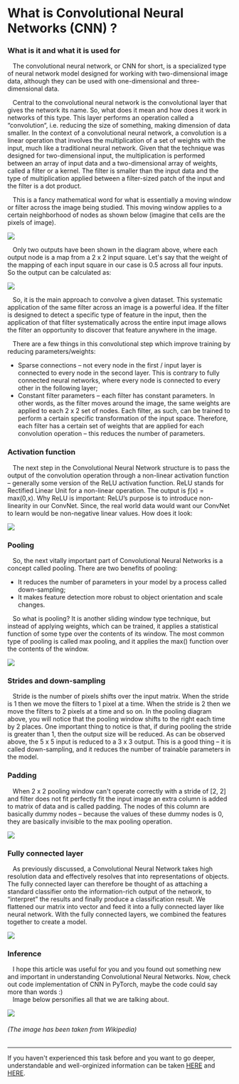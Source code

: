 # What is Convolutional Neural Networks (CNN) ?
### What is it and what it is used for
&nbsp;&nbsp;&nbsp;The convolutional neural network, or CNN for short, is a specialized type of neural network model designed for working with two-dimensional image data, although they can be used with one-dimensional and three-dimensional data.

&nbsp;&nbsp;&nbsp;Central to the convolutional neural network is the convolutional layer that gives the network its name. So, what does it mean and how does it work in networks of this type. This layer performs an operation called a “convolution“, i.e. reducing the size of something, making dimension of data smaller. In the context of a convolutional neural network, a convolution is a linear operation that involves the multiplication of a set of weights with the input, much like a traditional neural network. Given that the technique was designed for two-dimensional input, the multiplication is performed between an array of input data and a two-dimensional array of weights, called a filter or a kernel. The filter is smaller than the input data and the type of multiplication applied between a filter-sized patch of the input and the filter is a dot product.

&nbsp;&nbsp;&nbsp;This is a fancy mathematical word for what is essentially a moving window or filter across the image being studied. This moving window applies to a certain neighborhood of nodes as shown below (imagine that cells are the pixels of image).

![](/res/convolutional-nns-(CNNs)/convolution_schematic.gif)


&nbsp;&nbsp;&nbsp;Only two outputs have been shown in the diagram above, where each output node is a map from a 2 x 2 input square. Let's say that the weight of the mapping of each input square in our case is 0.5 across all four inputs. So the output can be calculated as:

![](/res/convolutional-nns-(CNNs)/calculate_weights.jpg)


&nbsp;&nbsp;&nbsp;So, it is the main approach to convolve a given dataset. This systematic application of the same filter across an image is a powerful idea. If the filter is designed to detect a specific type of feature in the input, then the application of that filter systematically across the entire input image allows the filter an opportunity to discover that feature anywhere in the image.

&nbsp;&nbsp;&nbsp;There are a few things in this convolutional step which improve training by reducing parameters/weights:
* Sparse connections – not every node in the first / input layer is connected to every node in the second layer. This is contrary to fully connected neural networks, where every node is connected to every other in the following layer;
* Constant filter parameters – each filter has constant parameters. In other words, as the filter moves around the image, the same weights are applied to each 2 x 2 set of nodes. Each filter, as such, can be trained to perform a certain specific transformation of the input space. Therefore, each filter has a certain set of weights that are applied for each convolution operation – this reduces the number of parameters.

### Activation function
&nbsp;&nbsp;&nbsp;The next step in the Convolutional Neural Network structure is to pass the output of the convolution operation through a non-linear activation function – generally some version of the ReLU activation function. ReLU stands for Rectified Linear Unit for a non-linear operation. The output is ƒ(x) = max(0,x). Why ReLU is important: ReLU’s purpose is to introduce non-linearity in our ConvNet. Since, the real world data would want our ConvNet to learn would be non-negative linear values. How does it look:

![](/res/convolutional-nns-(CNNs)/relu_activation_function.png)

### Pooling
&nbsp;&nbsp;&nbsp;So, the next vitally important part of Convolutional Neural Networks is a concept called pooling. There are two benefits of pooling:
* It reduces the number of parameters in your model by a process called down-sampling;
* It makes feature detection more robust to object orientation and scale changes.

&nbsp;&nbsp;&nbsp;So what is pooling? It is another sliding window type technique, but instead of applying weights, which can be trained, it applies a statistical function of some type over the contents of its window. The most common type of pooling is called max pooling, and it applies the max() function over the contents of the window.

![](/res/convolutional-nns-(CNNs)/max_pooling.jpg)

### Strides and down-sampling
&nbsp;&nbsp;&nbsp;Stride is the number of pixels shifts over the input matrix. When the stride is 1 then we move the filters to 1 pixel at a time. When the stride is 2 then we move the filters to 2 pixels at a time and so on. In the pooling diagram above, you will notice that the pooling window shifts to the right each time by 2 places. One important thing to notice is that, if during pooling the stride is greater than 1, then the output size will be reduced. As can be observed above, the 5 x 5 input is reduced to a 3 x 3 output. This is a good thing – it is called down-sampling, and it reduces the number of trainable parameters in the model.

### Padding
&nbsp;&nbsp;&nbsp;When 2 x 2 pooling window can't operate correctly with a stride of [2, 2] and filter does not fit perfectly fit the input image an extra column is added to matrix of data and is called padding. The nodes of this column are basically dummy nodes – because the values of these dummy nodes is 0, they are basically invisible to the max pooling operation.

![](/res/convolutional-nns-(CNNs)/padding_image.png)

### Fully connected layer
&nbsp;&nbsp;&nbsp;As previously discussed, a Convolutional Neural Network takes high resolution data and effectively resolves that into representations of objects. The fully connected layer can therefore be thought of as attaching a standard classifier onto the information-rich output of the network, to “interpret” the results and finally produce a classification result. We flattened our matrix into vector and feed it into a fully connected layer like neural network. With the fully connected layers, we combined the features together to create a model.

![](/res/convolutional-nns-(CNNs)/fully_connected_layer.png)

### Inference
&nbsp;&nbsp;&nbsp;I hope this article was useful for you and you found out something new and important in understanding Convolutional Neural Networks. Now, check out code implementation of CNN in PyTorch, maybe the code could say more than words :)                
&nbsp;&nbsp;&nbsp;Image below personifies all that we are talking about.

![](/res/convolutional-nns-(CNNs)/typical_cnn.png)
###### (The image has been taken from Wikipedia)

---
If you haven't experienced this task before and you want to go deeper, understandable and well-orginized information can be taken [HERE](https://medium.com/@RaghavPrabhu/understanding-of-convolutional-neural-network-cnn-deep-learning-99760835f148) and [HERE](https://machinelearningmastery.com/convolutional-layers-for-deep-learning-neural-networks/).
